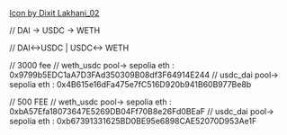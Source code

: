 <a href="https://www.freepik.com/search">Icon by Dixit Lakhani_02</a>

// DAI -> USDC -> WETH

// DAI<->USDC  |  USDC<-> WETH

// 3000 fee
// weth_usdc pool-> sepolia eth : 0x9799b5EDC1aA7D3FAd350309B08df3F64914E244
// usdc_dai pool->  sepolia eth : 0x4B615e16dFa475e7fC516D920b941B60B977Be8b

// 500 FEE
// weth_usdc pool-> sepolia eth : 0xbA57Efa18073647E5269DB04Ff70B8e26Fd0BEaF
// usdc_dai pool->  sepolia eth : 0xb67391331625BD0BE95e6898CAE52070D953Ae1F